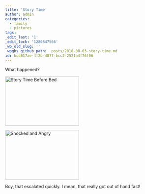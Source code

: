 ```yaml
---
title: 'Story Time'
author: admin
categories:
  - family
  - pictures
tags: 
_edit_last: '1'
_edit_lock: '1280847566'
_wp_old_slug: ''
_wpghs_github_path: _posts/2010-08-03-story-time.md
id: bcd617ae-4f2b-4877-bcc2-2521a4f76f06
---
```

<p>What happened?</p>
<p><a href="http://www.flickr.com/photos/lemon/4853779884/" class="tt-flickr tt-flickr-Small" title="Story Time Before Bed"><img class="aligncenter" src="http://farm5.static.flickr.com/4074/4853779884_8e599dff8b_m.jpg" alt="Story Time Before Bed" width="240" height="160" /></a></p>
<p><a href="http://www.flickr.com/photos/lemon/4853780932/" class="tt-flickr tt-flickr-Small" title="Shocked and Angry"><img class="aligncenter" src="http://farm5.static.flickr.com/4100/4853780932_0714b9e697_m.jpg" alt="Shocked and Angry" width="240" height="160" /></a></p>
<p>Boy, that escalated quickly. I mean, that really got out of hand fast!</p>
